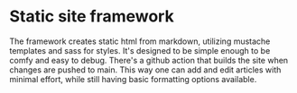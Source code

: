 # Static site framework

The framework creates static html from markdown, utilizing mustache templates and sass for styles. It's designed to be simple enough to be comfy and easy to debug. There's a github action that builds the site when changes are pushed to main. This way one can add and edit articles with minimal effort, while still having basic formatting options available.
